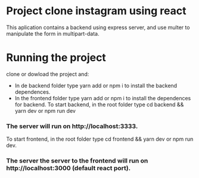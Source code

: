 # Project clone instagram using react 

This aplication contains a backend using express server, and use multer to manipulate the form in multipart-data.

# Running the project
clone or dowload the project and: 
* In de backend folder type yarn add or npm i to install the backend dependences.
* In the frontend folder type yarn add or npm i to install the dependences for backend.
To start backend, in the root folder type cd backend && yarn dev or npm run dev
### The server will run on     http://localhost:3333.
To start frontend, in the root folder type cd frontend && yarn dev or npm run dev.
### The server the server to the frontend will run on    http://localhost:3000 (default react port).

